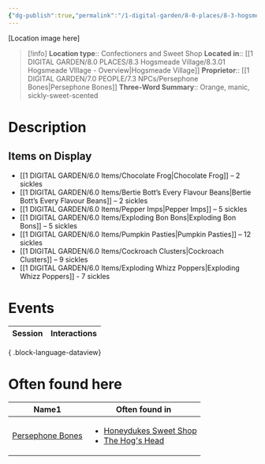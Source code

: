 ```yaml
---
{"dg-publish":true,"permalink":"/1-digital-garden/8-0-places/8-3-hogsmeade-village/8-3-20-honeydukes-sweet-shop/","tags":["#place","#hogsmeade","#shop"]}
---
```


[Location image here]
>[!info]
>**Location type**::  Confectioners and Sweet Shop
>**Located in**:: [[1 DIGITAL GARDEN/8.0 PLACES/8.3 Hogsmeade Village/8.3.01 Hogsmeade VIllage - Overview\|Hogsmeade Village]]
>**Proprietor**:: [[1 DIGITAL GARDEN/7.0 PEOPLE/7.3 NPCs/Persephone Bones\|Persephone Bones]]
>**Three-Word Summary**:: Orange, manic, sickly-sweet-scented 

# Description


## Items on Display
- [[1 DIGITAL GARDEN/6.0 Items/Chocolate Frog\|Chocolate Frog]] – 2 sickles
- [[1 DIGITAL GARDEN/6.0 Items/Bertie Bott’s Every Flavour Beans\|Bertie Bott’s Every Flavour Beans]] – 2 sickles
- [[1 DIGITAL GARDEN/6.0 Items/Pepper Imps\|Pepper Imps]] – 5 sickles
- [[1 DIGITAL GARDEN/6.0 Items/Exploding Bon Bons\|Exploding Bon Bons]] – 5 sickles
- [[1 DIGITAL GARDEN/6.0 Items/Pumpkin Pasties\|Pumpkin Pasties]] – 12 sickles
- [[1 DIGITAL GARDEN/6.0 Items/Cockroach Clusters\|Cockroach Clusters]] – 9 sickles
- [[1 DIGITAL GARDEN/6.0 Items/Exploding Whizz Poppers\|Exploding Whizz Poppers]] - 7 sickles

# Events

| Session | Interactions |
| ------- | ------------ |

{ .block-language-dataview}

# Often found here

<div><table class="dataview table-view-table"><thead class="table-view-thead"><tr class="table-view-tr-header"><th class="table-view-th"><span>Name</span><span class="dataview small-text">1</span></th><th class="table-view-th"><span>Often found in</span></th></tr></thead><tbody class="table-view-tbody"><tr><td><span><a data-tooltip-position="top" aria-label="1 DIGITAL GARDEN/7.0 PEOPLE/7.3 NPCs/Persephone Bones.md" data-href="1 DIGITAL GARDEN/7.0 PEOPLE/7.3 NPCs/Persephone Bones.md" href="1 DIGITAL GARDEN/7.0 PEOPLE/7.3 NPCs/Persephone Bones.md" class="internal-link" target="_blank" rel="noopener nofollow">Persephone Bones</a></span></td><td><ul class="dataview dataview-ul dataview-result-list-ul"><li class="dataview-result-list-li"><span><a data-tooltip-position="top" aria-label="1 DIGITAL GARDEN/8.0 PLACES/8.3 Hogsmeade Village/8.3.20 Honeydukes Sweet Shop.md" data-href="1 DIGITAL GARDEN/8.0 PLACES/8.3 Hogsmeade Village/8.3.20 Honeydukes Sweet Shop.md" href="1 DIGITAL GARDEN/8.0 PLACES/8.3 Hogsmeade Village/8.3.20 Honeydukes Sweet Shop.md" class="internal-link" target="_blank" rel="noopener nofollow">Honeydukes Sweet Shop</a></span></li><li class="dataview-result-list-li"><span><a data-tooltip-position="top" aria-label="1 DIGITAL GARDEN/8.0 PLACES/8.3 Hogsmeade Village/8.3.06 The Hog's Head.md" data-href="1 DIGITAL GARDEN/8.0 PLACES/8.3 Hogsmeade Village/8.3.06 The Hog's Head.md" href="1 DIGITAL GARDEN/8.0 PLACES/8.3 Hogsmeade Village/8.3.06 The Hog's Head.md" class="internal-link" target="_blank" rel="noopener nofollow">The Hog's Head</a></span></li></ul></td></tr></tbody></table></div>